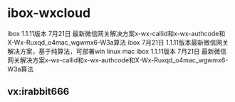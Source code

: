 # ibox-wxcloud
ibox 1.1.11版本 7月21日 最新微信网关解决方案x-wx-callid和x-wx-authcode和X-Wx-Ruxqd_o4mac_wgwmx6-W3a算法
ibox 7月21日 1.1.11版本最新微信网关解决方案，基于纯算法，可部署win linux mac
ibox 1.1.11版本 7月21日 最新微信网关解决方案x-wx-callid和x-wx-authcode和X-Wx-Ruxqd_o4mac_wgwmx6-W3a算法

## vx:irabbit666
